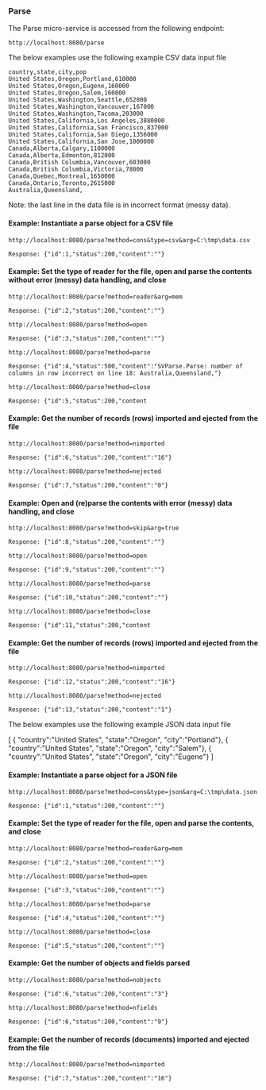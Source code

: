 
### Parse

The Parse micro-service is accessed from the following endpoint:

	http://localhost:8080/parse
	
The below examples use the following example CSV data input file

	country,state,city,pop
	United States,Oregon,Portland,610000
	United States,Oregon,Eugene,160000
	United States,Oregon,Salem,160000
	United States,Washington,Seattle,652000
	United States,Washington,Vancouver,167000
	United States,Washington,Tacoma,203000
	United States,California,Los Angeles,3880000
	United States,California,San Francisco,837000
	United States,California,San Diego,1356000
	United States,California,San Jose,1000000
	Canada,Alberta,Calgary,1100000
	Canada,Alberta,Edmonton,812000
	Canada,British Columbia,Vancouver,603000
	Canada,British Columbia,Victoria,78000
	Canada,Quebec,Montreal,1650000
	Canada,Ontario,Toronto,2615000
	Australia,Queensland,
	
Note: the last line in the data file is in incorrect format (messy data).

#### Example: Instantiate a parse object for a CSV file

	http://localhost:8080/parse?method=cons&type=csv&arg=C:\tmp\data.csv
	
	Response: {"id":1,"status":200,"content":""}
	
#### Example: Set the type of reader for the file, open and parse the contents without error (messy) data handling, and close

	http://localhost:8080/parse?method=reader&arg=mem
	
	Response: {"id":2,"status":200,"content":""}
	
	http://localhost:8080/parse?method=open
	
	Response: {"id":3,"status":200,"content":""}
	
	http://localhost:8080/parse?method=parse
	
	Response: {"id":4,"status":500,"content":"SVParse.Parse: number of columns in row incorrect on line 18: Australia,Queensland,"}

	http://localhost:8080/parse?method=close
	
	Response: {"id":5,"status":200,"content
	
#### Example: Get the number of records (rows) imported and ejected from the file

	http://localhost:8080/parse?method=nimported
	
	Response: {"id":6,"status":200,"content":"16"}

	http://localhost:8080/parse?method=nejected
	
	Response: {"id":7,"status":200,"content":"0"}
	
#### Example: Open and (re)parse the contents with error (messy) data handling, and close	

	http://localhost:8080/parse?method=skip&arg=true
	
	Response: {"id":8,"status":200,"content":""}
	
	http://localhost:8080/parse?method=open
	
	Response: {"id":9,"status":200,"content":""}
	
	http://localhost:8080/parse?method=parse
	
	Response: {"id":10,"status":200,"content":""}
	
	http://localhost:8080/parse?method=close
	
	Response: {"id":11,"status":200,"content
	
#### Example: Get the number of records (rows) imported and ejected from the file

	http://localhost:8080/parse?method=nimported
	
	Response: {"id":12,"status":200,"content":"16"}

	http://localhost:8080/parse?method=nejected
	
	Response: {"id":13,"status":200,"content":"1"}
	
	
The below examples use the following example JSON data input file

[ { "country":"United States", "state":"Oregon", "city":"Portland"},
  { "country":"United States", "state":"Oregon", "city":"Salem"},
  { "country":"United States", "state":"Oregon", "city":"Eugene"}
]

#### Example: Instantiate a parse object for a JSON file

	http://localhost:8080/parse?method=cons&type=json&arg=C:\tmp\data.json
	
	Response: {"id":1,"status":200,"content":""}

#### Example: Set the type of reader for the file, open and parse the contents, and close

	http://localhost:8080/parse?method=reader&arg=mem
	
	Response: {"id":2,"status":200,"content":""}
	
	http://localhost:8080/parse?method=open
	
	Response: {"id":3,"status":200,"content":""}
	
	http://localhost:8080/parse?method=parse
	
	Response: {"id":4,"status":200,"content":""}
	
	http://localhost:8080/parse?method=close
	
	Response: {"id":5,"status":200,"content":""}
	
#### Example: Get the number of objects and fields parsed

	http://localhost:8080/parse?method=nobjects
	
	Response: {"id":6,"status":200,"content":"3"}

	http://localhost:8080/parse?method=nfields
	
	Response: {"id":6,"status":200,"content":"9"}
	
#### Example: Get the number of records (documents) imported and ejected from the file

	http://localhost:8080/parse?method=nimported
	
	Response: {"id":7,"status":200,"content":"16"}